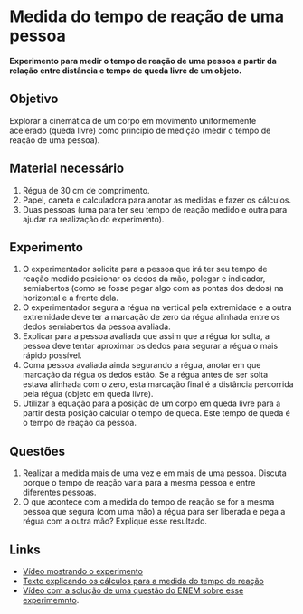 # Medida do tempo de reação de uma pessoa

**Experimento para medir o tempo de reação de uma pessoa a partir da relação entre distância e tempo de queda livre de um objeto.**

## Objetivo  

Explorar a cinemática de um corpo em movimento uniformemente acelerado (queda livre) como princípio de medição (medir o tempo de reação de uma pessoa).

## Material necessário  

  1. Régua de 30 cm de comprimento.  
  2. Papel, caneta e calculadora para anotar as medidas e fazer os cálculos.  
  3. Duas pessoas (uma para ter seu tempo de reação medido e outra para ajudar na realização do experimento).  

## Experimento

  1. O experimentador solicita para a pessoa que irá ter seu tempo de reação medido posicionar os dedos da mão, polegar e indicador, semiabertos (como se fosse pegar algo com as pontas dos dedos) na horizontal e a frente dela.  
  2. O experimentador segura a régua na vertical pela extremidade e a outra extremidade deve ter a marcação de zero da régua alinhada entre os dedos semiabertos da pessoa avaliada.  
  3. Explicar para a pessoa avaliada que assim que a régua for solta, a pessoa deve tentar aproximar os dedos para segurar a régua o mais rápido possível.  
  4. Coma pessoa avaliada ainda segurando a régua, anotar em que marcação da régua os dedos estão. Se a régua antes de ser solta estava alinhada com o zero, esta marcação final é a distância percorrida pela régua (objeto em queda livre).  
  5. Utilizar a equação para a posição de um corpo em queda livre para a partir desta posição calcular o tempo de queda. Este tempo de queda é o tempo de reação da pessoa.

## Questões  

  1. Realizar a medida mais de uma vez e em mais de uma pessoa. Discuta porque o tempo de reação varia para a mesma pessoa e entre diferentes pessoas.  
  2. O que acontece com a medida do tempo de reação se for a mesma pessoa que segura (com uma mão) a régua para ser liberada e pega a régua com a outra mão? Explique esse resultado.  

## Links

 - [Vídeo mostrando o experimento](https://youtu.be/g0xpyrc9iD4)  
 - [Texto explicando os cálculos para a medida do tempo de reação](https://educador.brasilescola.uol.com.br/estrategias-ensino/medida-tempo-reacao.htm)  
 - [Vídeo com a solução de uma questão do ENEM sobre esse experimemnto](https://youtu.be/qJ9Jp_zmBQw).  
